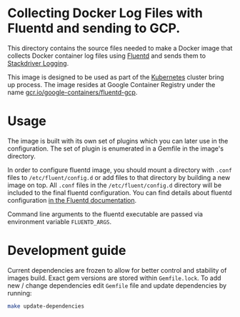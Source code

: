# Collecting Docker Log Files with Fluentd and sending to GCP.

This directory contains the source files needed to make a Docker image
that collects Docker container log files using [Fluentd][fluentd]
and sends them to [Stackdriver Logging][stackdriverLogging].

This image is designed to be used as part of the [Kubernetes][kubernetes]
cluster bring up process. The image resides at Google Container Registry under the name
[gcr.io/google-containers/fluentd-gcp][image].

# Usage

The image is built with its own set of plugins which you can later use
in the configuration. The set of plugin is enumerated in a Gemfile in the
image's directory.

In order to configure fluentd image, you should mount a directory with `.conf`
files to `/etc/fluent/config.d` or add files to that directory by building
a new image on top. All `.conf` files in the `/etc/fluent/config.d` directory
will be included to the final fluentd configuration. You can find details about
fluentd configuration [in the Fluentd documentation][fluentdDocs].

Command line arguments to the fluentd executable are passed via environment
variable `FLUENTD_ARGS`.

[fluentd]: http://www.fluentd.org
[kubernetes]: https://github.com/kubernetes/kubernetes
[stackdriverLogging]: https://cloud.google.com/logging
[image]: https://gcr.io/google-containers/fluentd-gcp
[fluentdDocs]: http://docs.fluentd.org/articles/config-file

# Development guide

Current dependencies are frozen to allow for better control and stability of images build. Exact
gem versions are stored within `Gemfile.lock`. To add new / change dependencies edit `Gemfile` file
and update dependencies by running:
```bash
make update-dependencies
```
